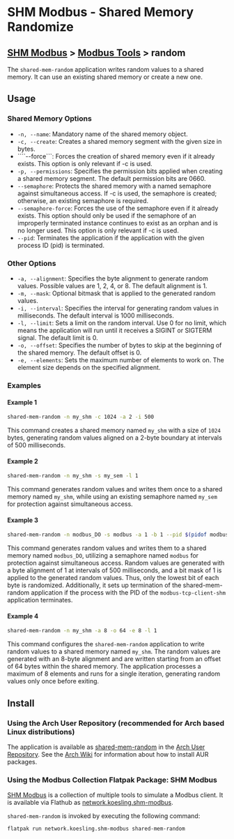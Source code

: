 # SHM Modbus - Shared Memory Randomize

[SHM Modbus](../../index.md) > [Modbus Tools](../index.md) > random
---

The ```shared-mem-random``` application writes random values to a shared memory.
It can use an existing shared memory or create a new one.

## Usage

### Shared Memory Options

- ```-n, --name```: Mandatory name of the shared memory object.
- ```-c, --create```: Creates a shared memory segment with the given size in bytes.
- ````--force```: Forces the creation of shared memory even if it already exists. This option is only relevant if -c is used.
- ```-p, --permissions```: Specifies the permission bits applied when creating a shared memory segment. The default permission bits are 0660.
- ```--semaphore```: Protects the shared memory with a named semaphore against simultaneous access. If -c is used, the semaphore is created; otherwise, an existing semaphore is required.
- ```--semaphore-force```: Forces the use of the semaphore even if it already exists. This option should only be used if the semaphore of an improperly terminated instance continues to exist as an orphan and is no longer used. This option is only relevant if -c is used.
- ```--pid```: Terminates the application if the application with the given process ID (pid) is terminated.

### Other Options

- ```-a, --alignment```: Specifies the byte alignment to generate random values. Possible values are 1, 2, 4, or 8. The default alignment is 1.
- ```-m, --mask```: Optional bitmask that is applied to the generated random values.
- ```-i, --interval```: Specifies the interval for generating random values in milliseconds. The default interval is 1000 milliseconds.
- ```-l, --limit```: Sets a limit on the random interval. Use 0 for no limit, which means the application will run until it receives a SIGINT or SIGTERM signal. The default limit is 0.
- ```-o, --offset```: Specifies the number of bytes to skip at the beginning of the shared memory. The default offset is 0.
- ```-e, --elements```: Sets the maximum number of elements to work on. The element size depends on the specified alignment.

### Examples

#### Example 1

```bash
shared-mem-random -n my_shm -c 1024 -a 2 -i 500
```

This command creates a shared memory named ```my_shm``` with a size of ```1024``` bytes, generating random values aligned on a 2-byte boundary at intervals of 500 milliseconds.

#### Example 2

```bash
shared-mem-random -n my_shm -s my_sem -l 1
```

This command generates random values and writes them once to a shared memory named ```my_shm```, while using an existing semaphore named ```my_sem``` for protection against simultaneous access.

#### Example 3

```bash
shared-mem-random -n modbus_DO -s modbus -a 1 -b 1 --pid $(pidof modbus-tcp-client-shm)
```

This command generates random values and writes them to a shared memory named ```modbus_DO```, utilizing a semaphore named ```modbus``` for protection against simultaneous access. 
Random values are generated with a byte alignment of 1 at intervals of 500 milliseconds, and a bit mask of 1 is applied to the generated random values. 
Thus, only the lowest bit of each byte is randomized. 
Additionally, it sets up termination of the shared-mem-random application if the process with the PID of the ```modbus-tcp-client-shm``` application terminates.

#### Example 4

```bash
shared-mem-random -n my_shm -a 8 -o 64 -e 8 -l 1
```

This command configures the ```shared-mem-random``` application to write random values to a shared memory named ```my_shm```.
The random values are generated with an 8-byte alignment and are written starting from an offset of 64 bytes within the shared memory.
The application processes a maximum of 8 elements and runs for a single iteration, generating random values only once before exiting.

## Install

### Using the Arch User Repository (recommended for Arch based Linux distributions)

The application is available as [shared-mem-random](https://aur.archlinux.org/packages/shared-mem-random) in the [Arch User Repository](https://aur.archlinux.org/).
See the [Arch Wiki](https://wiki.archlinux.org/title/Arch_User_Repository) for information about how to install AUR packages.

### Using the Modbus Collection Flatpak Package: SHM Modbus

[SHM Modbus](https://nikolask-source.github.io/SHM_Modbus/) is a collection of multiple tools to simulate a Modbus client.
It is available via Flathub as [network.koesling.shm-modbus](https://flathub.org/apps/network.koesling.shm-modbus).

```shared-mem-random``` is invoked by executing the following command:
```
flatpak run network.koesling.shm-modbus shared-mem-random
```


